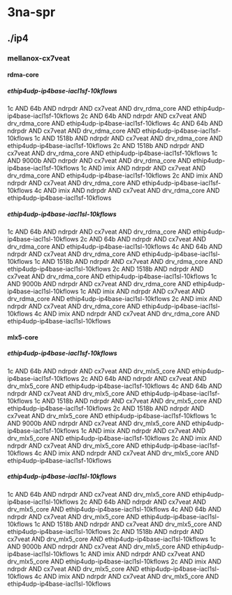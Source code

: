 # 3na-spr
## ./ip4
### mellanox-cx7veat
#### rdma-core
##### ethip4udp-ip4base-iacl1sf-10kflows
1c AND 64b AND ndrpdr AND cx7veat AND drv_rdma_core AND ethip4udp-ip4base-iacl1sf-10kflows
2c AND 64b AND ndrpdr AND cx7veat AND drv_rdma_core AND ethip4udp-ip4base-iacl1sf-10kflows
4c AND 64b AND ndrpdr AND cx7veat AND drv_rdma_core AND ethip4udp-ip4base-iacl1sf-10kflows
1c AND 1518b AND ndrpdr AND cx7veat AND drv_rdma_core AND ethip4udp-ip4base-iacl1sf-10kflows
2c AND 1518b AND ndrpdr AND cx7veat AND drv_rdma_core AND ethip4udp-ip4base-iacl1sf-10kflows
1c AND 9000b AND ndrpdr AND cx7veat AND drv_rdma_core AND ethip4udp-ip4base-iacl1sf-10kflows
1c AND imix AND ndrpdr AND cx7veat AND drv_rdma_core AND ethip4udp-ip4base-iacl1sf-10kflows
2c AND imix AND ndrpdr AND cx7veat AND drv_rdma_core AND ethip4udp-ip4base-iacl1sf-10kflows
4c AND imix AND ndrpdr AND cx7veat AND drv_rdma_core AND ethip4udp-ip4base-iacl1sf-10kflows
##### ethip4udp-ip4base-iacl1sl-10kflows
1c AND 64b AND ndrpdr AND cx7veat AND drv_rdma_core AND ethip4udp-ip4base-iacl1sl-10kflows
2c AND 64b AND ndrpdr AND cx7veat AND drv_rdma_core AND ethip4udp-ip4base-iacl1sl-10kflows
4c AND 64b AND ndrpdr AND cx7veat AND drv_rdma_core AND ethip4udp-ip4base-iacl1sl-10kflows
1c AND 1518b AND ndrpdr AND cx7veat AND drv_rdma_core AND ethip4udp-ip4base-iacl1sl-10kflows
2c AND 1518b AND ndrpdr AND cx7veat AND drv_rdma_core AND ethip4udp-ip4base-iacl1sl-10kflows
1c AND 9000b AND ndrpdr AND cx7veat AND drv_rdma_core AND ethip4udp-ip4base-iacl1sl-10kflows
1c AND imix AND ndrpdr AND cx7veat AND drv_rdma_core AND ethip4udp-ip4base-iacl1sl-10kflows
2c AND imix AND ndrpdr AND cx7veat AND drv_rdma_core AND ethip4udp-ip4base-iacl1sl-10kflows
4c AND imix AND ndrpdr AND cx7veat AND drv_rdma_core AND ethip4udp-ip4base-iacl1sl-10kflows
#### mlx5-core
##### ethip4udp-ip4base-iacl1sf-10kflows
1c AND 64b AND ndrpdr AND cx7veat AND drv_mlx5_core AND ethip4udp-ip4base-iacl1sf-10kflows
2c AND 64b AND ndrpdr AND cx7veat AND drv_mlx5_core AND ethip4udp-ip4base-iacl1sf-10kflows
4c AND 64b AND ndrpdr AND cx7veat AND drv_mlx5_core AND ethip4udp-ip4base-iacl1sf-10kflows
1c AND 1518b AND ndrpdr AND cx7veat AND drv_mlx5_core AND ethip4udp-ip4base-iacl1sf-10kflows
2c AND 1518b AND ndrpdr AND cx7veat AND drv_mlx5_core AND ethip4udp-ip4base-iacl1sf-10kflows
1c AND 9000b AND ndrpdr AND cx7veat AND drv_mlx5_core AND ethip4udp-ip4base-iacl1sf-10kflows
1c AND imix AND ndrpdr AND cx7veat AND drv_mlx5_core AND ethip4udp-ip4base-iacl1sf-10kflows
2c AND imix AND ndrpdr AND cx7veat AND drv_mlx5_core AND ethip4udp-ip4base-iacl1sf-10kflows
4c AND imix AND ndrpdr AND cx7veat AND drv_mlx5_core AND ethip4udp-ip4base-iacl1sf-10kflows
##### ethip4udp-ip4base-iacl1sl-10kflows
1c AND 64b AND ndrpdr AND cx7veat AND drv_mlx5_core AND ethip4udp-ip4base-iacl1sl-10kflows
2c AND 64b AND ndrpdr AND cx7veat AND drv_mlx5_core AND ethip4udp-ip4base-iacl1sl-10kflows
4c AND 64b AND ndrpdr AND cx7veat AND drv_mlx5_core AND ethip4udp-ip4base-iacl1sl-10kflows
1c AND 1518b AND ndrpdr AND cx7veat AND drv_mlx5_core AND ethip4udp-ip4base-iacl1sl-10kflows
2c AND 1518b AND ndrpdr AND cx7veat AND drv_mlx5_core AND ethip4udp-ip4base-iacl1sl-10kflows
1c AND 9000b AND ndrpdr AND cx7veat AND drv_mlx5_core AND ethip4udp-ip4base-iacl1sl-10kflows
1c AND imix AND ndrpdr AND cx7veat AND drv_mlx5_core AND ethip4udp-ip4base-iacl1sl-10kflows
2c AND imix AND ndrpdr AND cx7veat AND drv_mlx5_core AND ethip4udp-ip4base-iacl1sl-10kflows
4c AND imix AND ndrpdr AND cx7veat AND drv_mlx5_core AND ethip4udp-ip4base-iacl1sl-10kflows
